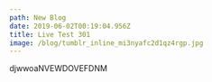 ```yaml
---
path: New Blog
date: 2019-06-02T00:19:04.956Z
title: Live Test 301
image: /blog/tumblr_inline_mi3nyafc2d1qz4rgp.jpg
---
```

djwwoaNVEWDOVEFDNM
